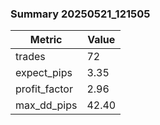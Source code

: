 ### Summary 20250521_121505

| Metric | Value |
|--------|-------|
| trades | 72 |
| expect_pips | 3.35 |
| profit_factor | 2.96 |
| max_dd_pips | 42.40 |